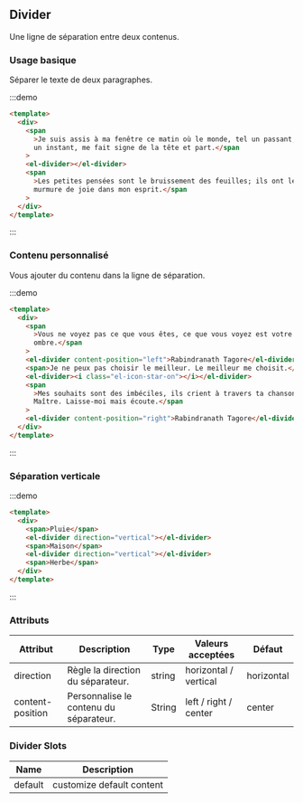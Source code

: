 ## Divider

Une ligne de séparation entre deux contenus.

### Usage basique

Séparer le texte de deux paragraphes.

:::demo

```html
<template>
  <div>
    <span
      >Je suis assis à ma fenêtre ce matin où le monde, tel un passant, s’arrête
      un instant, me fait signe de la tête et part.</span
    >
    <el-divider></el-divider>
    <span
      >Les petites pensées sont le bruissement des feuilles; ils ont leur
      murmure de joie dans mon esprit.</span
    >
  </div>
</template>
```

:::

### Contenu personnalisé

Vous ajouter du contenu dans la ligne de séparation.

:::demo

```html
<template>
  <div>
    <span
      >Vous ne voyez pas ce que vous êtes, ce que vous voyez est votre
      ombre.</span
    >
    <el-divider content-position="left">Rabindranath Tagore</el-divider>
    <span>Je ne peux pas choisir le meilleur. Le meilleur me choisit.</span>
    <el-divider><i class="el-icon-star-on"></i></el-divider>
    <span
      >Mes souhaits sont des imbéciles, ils crient à travers ta chanson, mon
      Maître. Laisse-moi mais écoute.</span
    >
    <el-divider content-position="right">Rabindranath Tagore</el-divider>
  </div>
</template>
```

:::

### Séparation verticale

:::demo

```html
<template>
  <div>
    <span>Pluie</span>
    <el-divider direction="vertical"></el-divider>
    <span>Maison</span>
    <el-divider direction="vertical"></el-divider>
    <span>Herbe</span>
  </div>
</template>
```

:::

### Attributs

| Attribut         | Description                            | Type   | Valeurs acceptées     | Défaut     |
| ---------------- | -------------------------------------- | ------ | --------------------- | ---------- |
| direction        | Règle la direction du séparateur.      | string | horizontal / vertical | horizontal |
| content-position | Personnalise le contenu du séparateur. | String | left / right / center | center     |

### Divider Slots

| Name    | Description               |
| ------- | ------------------------- |
| default | customize default content |
